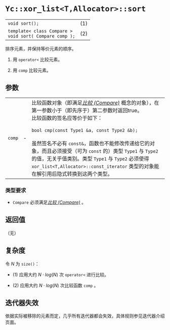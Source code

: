 # `Yc::xor_list<T,Allocator>::sort`

|||
|:-|:-|
|`void sort();`|(1)|
|`template< class Compare >`<br>`void sort( Compare comp );`|(2)|

排序元素，并保持等价元素的顺序。

1) 用 `operator<` 比较元素。

2) 用 `comp` 比较元素。

## 参数

||||
|-:|-|:-|
|`comp`|-|比较函数对象（即满足[_比较 (Compare)_](https://zh.cppreference.com/w/cpp/named_req/Compare) 概念的对象），在第一参数小于（即先序于）第二参数时返回 ​true。<br>比较函数的签名应等价于如下：<br><br>`bool cmp(const Type1 &a, const Type2 &b);`<br><br>虽然签名不必有 `const&`，函数也不能修改传递给它的对象，而且必须接受（可为 `const` 的）类型 `Type1` 与 `Type2` 的值，无关乎值类别。类型 `Type1` 与 `Type2` 必须使得 `xor_list<T,Allocator>::const_iterator` 类型的对象能在解引用后隐式转换到这两个类型。​​|

### 类型要求

- `Compare` 必须满足[_比较 (Compare)_](https://zh.cppreference.com/w/cpp/named_req/Compare) 。

## 返回值

（无）

## 复杂度

令 $N$ 为 `size()`：

- (1) 应用大约 $N⋅log(N)$ 次 `operator<` 进行比较。

- (2) 应用大约 $N⋅log(N)$ 次比较函数 `comp` 。

## 迭代器失效

依据实际被移除的元素而定，几乎所有迭代器都会失效，具体规则参见迭代器介绍页面。
